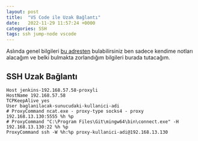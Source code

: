 ```yaml
---
layout: post
title:  "VS Code ile Uzak Bağlantı"
date:   2022-11-29 11:57:24 +0000
categories: SSH
tags: ssh jump-node vscode
---
```

Aslında genel bilgileri [bu adresten](https://code.visualstudio.com/docs/remote/ssh#_remote-ssh-limitations) bulabilirsiniz ben sadece kendime notları alacağım ve belki bulmakta zorlandığım bilgileri burada tutacağım.

## SSH Uzak Bağlantı

```shell
Host jenkins-192.168.57.58-proxyli
HostName 192.168.57.58
TCPKeepAlive yes
User baglanilacak-sunucudaki-kullanici-adi
# ProxyCommand ncat.exe - proxy-type socks4 - proxy 192.168.13.130:5555 %h %p
# ProxyCommand "C:\Program Files\Git\mingw64\bin\connect.exe" -H 192.168.13.130:22 %h %p
ProxyCommand ssh -W %h:%p proxy-kullanici-adi@192.168.13.130
```